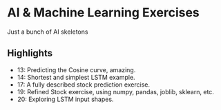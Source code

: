 # AI & Machine Learning Exercises

Just a bunch of AI skeletons

## Highlights

* 13: Predicting the Cosine curve, amazing.
* 14: Shortest and simplest LSTM example.
* 17: A fully described stock prediction exercise.
* 19: Refined Stock exercise, using numpy, pandas, joblib, sklearn, etc.
* 20: Exploring LSTM input shapes.

